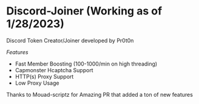 # Discord-Joiner (Working as of 1/28/2023)

Discord Token Creator/Joiner developed by Pr0t0n


*Features*

* Fast Member Boosting (100-1000/min on high threading)
* Capmonster Hcaptcha Support
* HTTP(s) Proxy Support
* Low Proxy Usage

Thanks to Mouad-scriptz for Amazing PR that added a ton of new features







